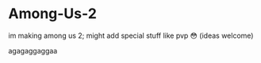 # Among-Us-2
im making among us 2; might add special stuff like pvp 😳 (ideas welcome)



agagaggaggaa
